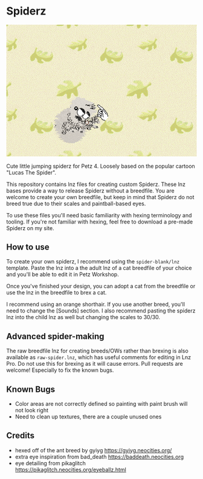 # Spiderz

![](spiderz.gif)

Cute little jumping spiderz for Petz 4. Loosely based on the popular cartoon "Lucas The Spider".

This repository contains lnz files for creating custom Spiderz. These lnz bases provide a way to release Spiderz without a breedfile. You are welcome to create your own breedfile, but keep in mind that Spiderz do not breed true due to their scales and paintball-based eyes.

To use these files you'll need basic familiarity with hexing terminology and tooling. If you're not familiar with hexing, feel free to download a pre-made Spiderz on my site.

## How to use

To create your own spiderz, I recommend using the `spider-blank/lnz` template. Paste the lnz into a the adult lnz of a cat breedfile of your choice and you'll be able to edit it in Petz Workshop.

Once you've finished your design, you can adopt a cat from the breedfile or use the lnz in the breedfile to brex a cat.

I recommend using an orange shorthair. If you use another breed, you'll need to change the [Sounds] section. I also recommend pasting the spiderz lnz into the child lnz as well but changing the scales to 30/30.

## Advanced spider-making

The raw breedfile lnz for creating breeds/OWs rather than brexing is also available as `raw-spider.lnz`, which has useful comments for editing in Lnz Pro. Do not use this for brexing as it will cause errors. Pull requests are welcome! Especially to fix the known bugs.

## Known Bugs

- Color areas are not correctly defined so painting with paint brush will not look right
- Need to clean up textures, there are a couple unused ones

## Credits

- hexed off of the ant breed by gyiyg https://gyiyg.neocities.org/
- extra eye inspiration from bad_death https://baddeath.neocities.org
- eye detailing from pikaglitch https://pikaglitch.neocities.org/eyeballz.html
